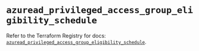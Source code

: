 # `azuread_privileged_access_group_eligibility_schedule`

Refer to the Terraform Registry for docs: [`azuread_privileged_access_group_eligibility_schedule`](https://registry.terraform.io/providers/hashicorp/azuread/3.4.0/docs/resources/privileged_access_group_eligibility_schedule).
